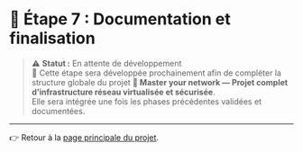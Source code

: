 # 📘 Étape 7 : Documentation et finalisation

> ⚠️ **Statut :** En attente de développement   
> 🧩 Cette étape sera développée prochainement afin de compléter la structure globale du projet **🧠 Master your network — Projet complet d’infrastructure réseau virtualisée et sécurisée**.  
> Elle sera intégrée une fois les phases précédentes validées et documentées.

---

👉 Retour à la [page principale du projet](/README.md).